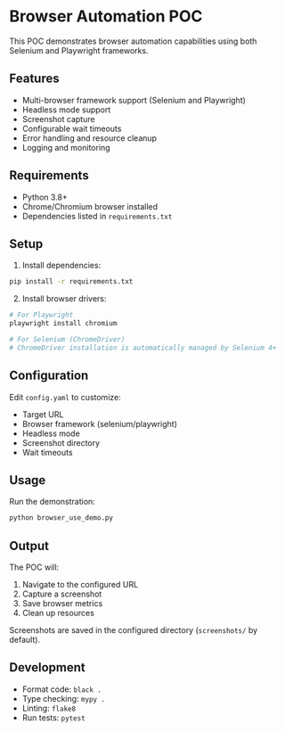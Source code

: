 # Browser Automation POC

This POC demonstrates browser automation capabilities using both Selenium and Playwright frameworks.

## Features

- Multi-browser framework support (Selenium and Playwright)
- Headless mode support
- Screenshot capture
- Configurable wait timeouts
- Error handling and resource cleanup
- Logging and monitoring

## Requirements

- Python 3.8+
- Chrome/Chromium browser installed
- Dependencies listed in `requirements.txt`

## Setup

1. Install dependencies:

```bash
pip install -r requirements.txt
```

2. Install browser drivers:

```bash
# For Playwright
playwright install chromium

# For Selenium (ChromeDriver)
# ChromeDriver installation is automatically managed by Selenium 4+
```

## Configuration

Edit `config.yaml` to customize:

- Target URL
- Browser framework (selenium/playwright)
- Headless mode
- Screenshot directory
- Wait timeouts

## Usage

Run the demonstration:

```bash
python browser_use_demo.py
```

## Output

The POC will:

1. Navigate to the configured URL
2. Capture a screenshot
3. Save browser metrics
4. Clean up resources

Screenshots are saved in the configured directory (`screenshots/` by default).

## Development

- Format code: `black .`
- Type checking: `mypy .`
- Linting: `flake8`
- Run tests: `pytest`
